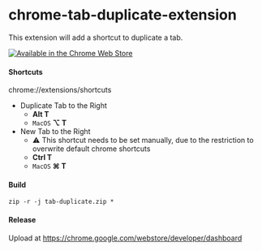 # chrome-tab-duplicate-extension
This extension will add a shortcut to duplicate a tab.

[![Available in the Chrome Web Store](https://storage.googleapis.com/chrome-gcs-uploader.appspot.com/image/WlD8wC6g8khYWPJUsQceQkhXSlv1/tbyBjqi7Zu733AAKA5n4.png "Available in the Chrome Web Store")](https://chrome.google.com/webstore/detail/tab-duplicate/nibkmpldcbncnpebkehcfibdljlmnafi)

#### Shortcuts
chrome://extensions/shortcuts
* Duplicate Tab to the Right
  * **Alt T**
  * `MacOS` **⌥ T**
* New Tab to the Right
  * ⚠ This shortcut needs to be set manually, due to the restriction to overwrite default chrome shortcuts
  * **Ctrl T**
  * `MacOS` **⌘ T**

#### Build
`zip -r -j tab-duplicate.zip *`

#### Release
Upload at https://chrome.google.com/webstore/developer/dashboard

